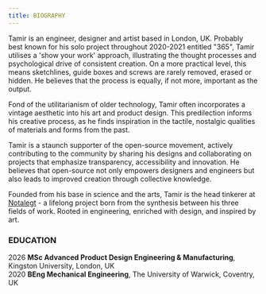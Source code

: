 ```yaml
---
title: BIOGRAPHY
---
```


Tamir is an engineer, designer and artist based in London, UK. Probably best known for his solo project throughout 2020-2021 entitled "365", Tamir utilises a 'show your work' approach, illustrating the thought processes and psychological drive of consistent creation. On a more practical level, this means sketchlines, guide boxes and screws are rarely removed, erased or hidden. He believes that the process is equally, if not more, important as the output.

Fond of the utilitarianism of older technology, Tamir often incorporates a vintage aesthetic into his art and product design. This predilection informs his creative process, as he finds inspiration in the tactile, nostalgic qualities of materials and forms from the past.

Tamir is a staunch supporter of the open-source movement, actively contributing to the community by sharing his designs and collaborating on projects that emphasize transparency, accessibility and innovation. He believes that open-source not only empowers designers and engineers but also leads to improved creation through collective knowledge.

Founded from his base in science and the arts, Tamir is the head tinkerer at [Notalegt](https://notalegt.xyz/) - a lifelong project born from the synthesis between his three fields of work. Rooted in engineering, enriched with design, and inspired by art.

### EDUCATION

2026 **MSc Advanced Product Design Engineering & Manufacturing**, Kingston University, London, UK\
2020 **BEng Mechanical Engineering**, The University of Warwick, Coventry, UK